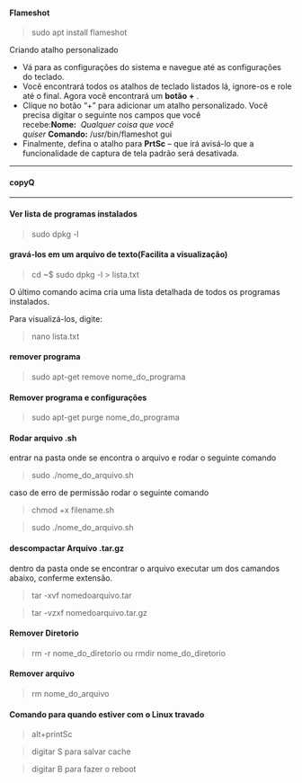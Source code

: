 #### Flameshot

> sudo apt install flameshot

Criando atalho personalizado

- Vá para as configurações do sistema e navegue até as configurações do teclado.
- Você encontrará todos os atalhos de teclado listados lá, ignore-os e role até o final. Agora você encontrará um **botão +** .
- Clique no botão “+” para adicionar um atalho personalizado. Você precisa digitar o seguinte nos campos que você recebe:**Nome:**  *Qualquer coisa que você quiser* **Comando:** /usr/bin/flameshot gui
- Finalmente, defina o atalho para **PrtSc** – que irá avisá-lo que a funcionalidade de captura de tela padrão será desativada.

----------------------------------------------------------------------------------------------------------------------------
#### copyQ 


----------------------------------------------------------------------------------------------------------------------------
####  Ver lista de programas instalados

> sudo dpkg -l

#### gravá-los em um arquivo de texto(Facilita a visualização)

> cd ~$ sudo dpkg -l > lista.txt

O último comando acima cria uma lista detalhada de todos os programas instalados.

Para visualizá-los, digite:

> nano lista.txt

#### remover programa

> sudo apt-get remove nome_do_programa

#### Remover programa e configurações

> sudo apt-get purge nome_do_programa

#### Rodar arquivo .sh

entrar na pasta onde se encontra o arquivo e rodar o seguinte comando

> sudo ./nome_do_arquivo.sh

caso de erro de permissão rodar o seguinte comando

> chmod +x filename.sh

> sudo ./nome_do_arquivo.sh

#### descompactar Arquivo .tar.gz

dentro da pasta onde se encontrar o arquivo executar um dos camandos abaixo, conferme extensão.

> tar -xvf nomedoarquivo.tar

> tar -vzxf nomedoarquivo.tar.gz

#### Remover Diretorio

> rm -r nome_do_diretorio
ou
> rmdir nome_do_diretorio

#### Remover arquivo

> rm nome_do_arquivo

#### Comando para quando estiver com o Linux travado

> alt+printSc

> digitar S para salvar cache

> digitar B para fazer o reboot
